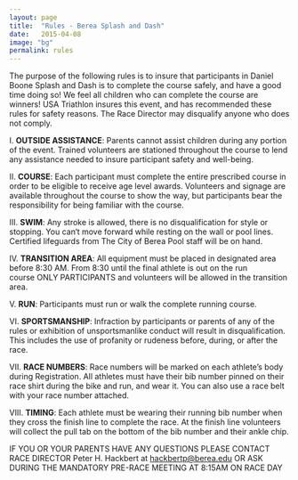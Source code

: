 ```yaml
---
layout: page
title:  "Rules - Berea Splash and Dash"
date:   2015-04-08
image: "bg"
permalink: rules
---
```

The purpose of the following rules is to insure that participants in Daniel Boone Splash and Dash is to complete the course safely, and have a good time doing so! We feel all children who can complete the course are winners! USA Triathlon insures this event, and has recommended these rules for safety reasons. The Race Director may disqualify anyone who does not comply.

I. **OUTSIDE ASSISTANCE**: Parents cannot assist children during any portion of the event. Trained volunteers are stationed throughout the course to lend any assistance needed to insure participant safety and well-being.

II. **COURSE**: Each participant must complete the entire prescribed course in order to be eligible to receive age level awards. Volunteers and signage are available throughout the course to show the way, but participants bear the responsibility for being familiar with the course.

III. **SWIM**: Any stroke is allowed, there is no disqualification for style or stopping. You can‘t move forward while resting on the wall or pool lines. Certified lifeguards from The City of Berea Pool staff will be on hand.

IV. **TRANSITION AREA**: All equipment must be placed in designated area before 8:30 AM. From 8:30 until the final athlete is out on the run course ONLY PARTICIPANTS and volunteers will be allowed in the transition area. 

V. **RUN**: Participants must run or walk the complete running course.

VI. **SPORTSMANSHIP**: Infraction by participants or parents of any of the rules or exhibition of unsportsmanlike conduct will result in disqualification. This includes the use of profanity or rudeness before, during, or after the race.

VII. **RACE NUMBERS**: Race numbers will be marked on each athlete’s body during Registration. All athletes must have their bib number pinned on their race shirt during the bike and run, and wear it. You can also use a race belt with your race number attached.

VIII. **TIMING**: Each athlete must be wearing their running bib number when they cross the finish line to complete the race. At the finish line volunteers will collect the pull tab on the bottom of the bib number and their ankle chip.

IF YOU OR YOUR PARENTS HAVE ANY QUESTIONS PLEASE CONTACT RACE DIRECTOR Peter H. Hackbert at hackbertp@berea.edu OR ASK DURING THE MANDATORY PRE-RACE MEETING AT 8:15AM ON RACE DAY
